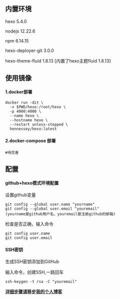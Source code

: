 ## 内置环境

hexo 5.4.0

nodejs 12.22.6

npm 6.14.15

hexo-deployer-git 3.0.0

hexo-theme-fluid 1.8.13 [内置了hexo主题fluid 1.8.13]

## 使用镜像

#### 1.docker部署

```
docker run -dit \
  -v $PWD/hexo:/root/hexo \
  -p 4000:4000 \
  --name hexo \
  --hostname hexo \
  --restart unless-stopped \
  hennessey/hexo:latest
```

#### 2.docker-compose 部署
```shell
#待完善
```

## 配置

#### github+hexo模式环境配置

设置github变量
```shell
git config --global user.name "yourname" 
git config --global user.email "youremail"
(yourname是github用户名，youremail是注册github的邮箱)
```
检查是否正确，输入命令
```
git config user.name
git config user.email
```
#### SSH密钥

生成SSH密钥添加到GitHub

输入命令，创建SSH,一路回车
```
ssh-keygen -t rsa -C "youremail"
```

[**详细步骤请移步我的个人博客**](https://www.hennessey.xyz/2021/08/17/TermuxLinux%E6%90%AD%E5%BB%BAHexo%E5%8D%9A%E5%AE%A2/)
